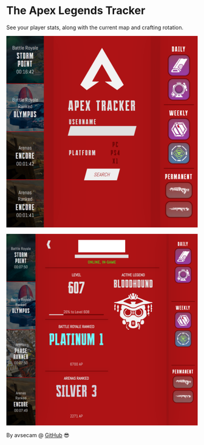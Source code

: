 # The Apex Legends Tracker

See your player stats, along with the current map and crafting rotation.

![Home Page](screenshots/homepage.png)

![User Stats](screenshots/userdata.png)

By avsecam @ [GitHub](https://github.com/avsecam) 😎
